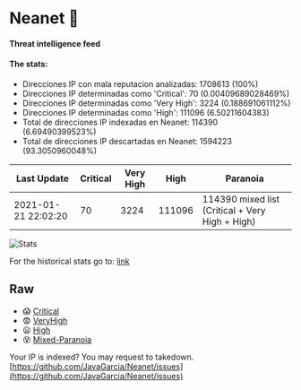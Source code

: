 # Neanet :hocho:
#### Threat intelligence feed
#### The stats:

- Direcciones IP con mala reputacion analizadas: 1708613 (100%)
- Direcciones IP determinadas como 'Critical':  70 (0.00409689028469%)
- Direcciones IP determinadas como 'Very High':  3224 (0.188691061112%)
- Direcciones IP determinadas como 'High':  111096 (6.50211604383)
- Total de direcciones IP indexadas en Neanet:  114390 (6.69490399523%)
- Total de direcciones IP descartadas en Neanet:  1594223 (93.3050960048%)

| Last Update | Critical | Very High | High | Paranoia |
| --- | --- | --- | --- | --- |
| 2021-01-21 22:02:20 | 70 | 3224 | 111096 | 114390 mixed list (Critical + Very High + High)|

![Stats](https://docs.google.com/spreadsheets/d/e/2PACX-1vSnaNMIXVabIpDJjufMlzH7poXnshF3mgd8Is1g9ytUEzVsP5my4Trn8f-xkoLLQ38xpL3HtmUexLo6/pubchart?oid=501124687&format=image)

For the historical stats go to: [link](/stats.csv)
## Raw
- :scream: [Critical](https://raw.githubusercontent.com/JavaGarcia/Neanet/master/blacklists/neanet_critical.txt)
- :fearful: [VeryHigh](https://raw.githubusercontent.com/JavaGarcia/Neanet/master/blacklists/neanet_veryHigh.txtt)
- :frowning: [High](https://raw.githubusercontent.com/JavaGarcia/Neanet/master/blacklists/neanet_high.txt)
- :dizzy_face: [Mixed-Paranoia](https://raw.githubusercontent.com/JavaGarcia/Neanet/master/blacklists/neanet_all.txt)


Your IP is indexed? You may request to takedown. [https://github.com/JavaGarcia/Neanet/issues](https://github.com/JavaGarcia/Neanet/issues)



















































































































































































































































































































































































































































































































































































































































































































































































































































































































































































































































































































































































































































































































































































































































































































































































































































































































































































































































































































































































































































































































































































































































































































































































































































































































































































































































































































































































































































































































































































































































































































































































































































































































































































































































































































































































































































































































































































































